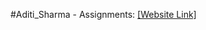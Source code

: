 #Aditi_Sharma - Assignments:
[[Website Link]](https://nift-web-design.github.io/Aditi_Sharma/Assignment_1)
